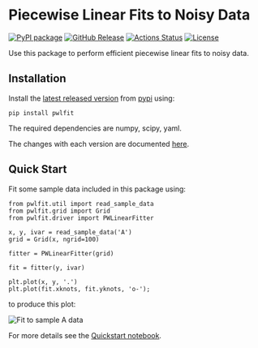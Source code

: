 # Piecewise Linear Fits to Noisy Data

[![PyPI package](https://img.shields.io/badge/pip%20install-pwlfit-brightgreen)](https://pypi.org/project/pwlfit/) [![GitHub Release](https://img.shields.io/github/v/release/dkirkby/pwlfit?color=green)](https://github.com/dkirkby/pwlfit/releases) [![Actions Status](https://github.com/dkirkby/pwlfit/workflows/Test/badge.svg)](https://github.com/dkirkby/pwlfit/actions) [![License](https://img.shields.io/github/license/dkirkby/pwlfit)](https://github.com/dkirkby/pwlfit/blob/main/LICENSE)

Use this package to perform efficient piecewise linear fits to noisy data.

## Installation

Install the [latest released version](https://github.com/dkirkby/pwlfit/releases/latest) from [pypi](https://pypi.org/project/pwlfit/) using:
```
pip install pwlfit
```
The required dependencies are numpy, scipy, yaml.

The changes with each version are documented [here](CHANGELOG.md).

## Quick Start

Fit some sample data included in this package using:
```
from pwlfit.util import read_sample_data
from pwlfit.grid import Grid
from pwlfit.driver import PWLinearFitter

x, y, ivar = read_sample_data('A')
grid = Grid(x, ngrid=100)

fitter = PWLinearFitter(grid)

fit = fitter(y, ivar)

plt.plot(x, y, '.')
plt.plot(fit.xknots, fit.yknots, 'o-');
```
to produce this plot:

![Fit to sample A data](examples/Quickstart-sampleA.png)

For more details see the [Quickstart notebook](examples/Quickstart.ipynb).
